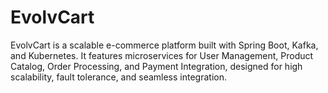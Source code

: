 # EvolvCart
EvolvCart is a scalable e-commerce platform built with Spring Boot, Kafka, and Kubernetes. It features microservices for User Management, Product Catalog, Order Processing, and Payment Integration, designed for high scalability, fault tolerance, and seamless integration.
